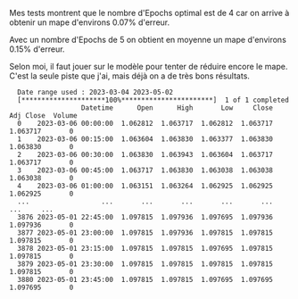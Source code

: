 Mes tests montrent que le nombre d'Epochs optimal est de 4 car on arrive à obtenir un mape d'environs 0.07% d'erreur.

Avec un nombre d'Epochs de 5 on obtient en moyenne un mape d'environs 0.15% d'erreur.

Selon moi, il faut jouer sur le modèle pour tenter de réduire encore le mape. C'est la seule piste que j'ai, mais déjà on a de très bons résultats.

      Date range used : 2023-03-04 2023-05-02
      [*********************100%***********************]  1 of 1 completed
                      Datetime      Open      High       Low     Close  Adj Close  Volume
      0    2023-03-06 00:00:00  1.062812  1.063717  1.062812  1.063717   1.063717       0
      1    2023-03-06 00:15:00  1.063604  1.063830  1.063377  1.063830   1.063830       0
      2    2023-03-06 00:30:00  1.063830  1.063943  1.063604  1.063717   1.063717       0
      3    2023-03-06 00:45:00  1.063717  1.063830  1.063038  1.063038   1.063038       0
      4    2023-03-06 01:00:00  1.063151  1.063264  1.062925  1.062925   1.062925       0
      ...                  ...       ...       ...       ...       ...        ...     ...
      3876 2023-05-01 22:45:00  1.097815  1.097936  1.097695  1.097936   1.097936       0
      3877 2023-05-01 23:00:00  1.097815  1.097936  1.097815  1.097815   1.097815       0
      3878 2023-05-01 23:15:00  1.097815  1.097815  1.097695  1.097815   1.097815       0
      3879 2023-05-01 23:30:00  1.097815  1.097815  1.097815  1.097815   1.097815       0
      3880 2023-05-01 23:45:00  1.097815  1.097815  1.097695  1.097695   1.097695       0
